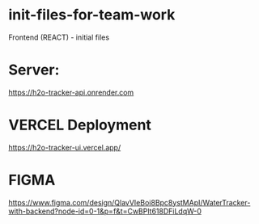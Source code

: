 # init-files-for-team-work
Frontend (REACT) - initial files

# Server:
https://h2o-tracker-api.onrender.com

# VERCEL Deployment
https://h2o-tracker-ui.vercel.app/

# FIGMA
https://www.figma.com/design/QlavVIeBoi8Bpc8ystMApI/WaterTracker-with-backend?node-id=0-1&p=f&t=CwBPlt618DFiLdqW-0
